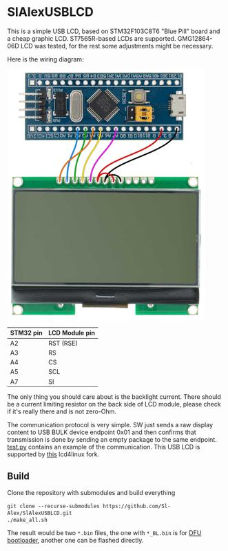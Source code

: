 # SlAlexUSBLCD

This is a simple USB LCD, based on STM32F103C8T6 "Blue Pill" board and a cheap graphic LCD.
ST7565R-based LCDs are supported. GMG12864-06D LCD was tested, for the rest some adjustments
might be necessary.

Here is the wiring diagram:

![wiring][wiring]

| STM32 pin | LCD Module pin |
|-----------|----------------|
| A2        | RST (RSE)      |
| A3        | RS             |
| A4        | CS             |
| A5        | SCL            |
| A7        | SI             |

The only thing you should care about is the backlight current. There should be a current limiting
resistor on the back side of LCD module, please check if it's really there and is not zero-Ohm.

The communication protocol is very simple. SW just sends a raw display content to USB BULK device
endpoint 0x01 and then confirms that transmission is done by sending an empty package to the same
endpoint. [test.py][test.py] contains an example of the communication. This USB LCD is supported
by [this][lcd4linux] lcd4linux fork.

## Build

Clone the repository with submodules and build everything

```console
git clone --recurse-submodules https://github.com/Sl-Alex/SlAlexUSBLCD.git
./make_all.sh
```

The result would be two `*.bin` files, the one with `*_BL.bin` is for [DFU bootloader][bootloader],
another one can be flashed directly.

[wiring]: images/wiring.png
[bootloader]: https://github.com/Sl-Alex/STM32F103-bootloader
[test.py]: test.py
[lcd4linux]: https://github.com/Sl-Alex/lcd4linux
